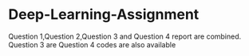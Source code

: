 # Deep-Learning-Assignment

Question 1,Question 2,Question 3 and Question 4 report are combined.
Question 3 are Question 4 codes are also available
